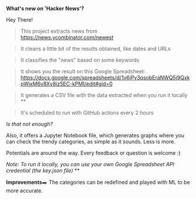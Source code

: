 **What's new on 'Hacker News'?**

Hey There!

> This project extracts news from https://news.ycombinator.com/newest

> It cleans a little bit of the results obtained, like dates and URLs

> It classifies the "news" based on some keywords

> It shows you the result on this Google Spreadsheet: https://docs.google.com/spreadsheets/d/1v6jPy3qsobEraNWQ5j9QxkpWjxM6v8Xv8iz5EC-kPMI/edit#gid=0

> It generates a CSV file with the data extracted when you run it locally **

> It's scheduled to run with GitHub actions every 2 hours

*Is that not enough?*

Also, it offers a Jupyter Notebook file, which generates graphs where you can check the trendy categories, as simple as it sounds. Less is more.

Potentials are around the way. 
Every feedback or question is welcome :) 


*Note: To run it locally, you can use your own Google Spreadsheet API credential (the key.json file)* **

**Improvements**✒️
The categories can be redefined and played with ML to be more accurate.